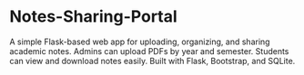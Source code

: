 # Notes-Sharing-Portal
A simple Flask-based web app for uploading, organizing, and sharing academic notes. Admins can upload PDFs by year and semester. Students can view and download notes easily. Built with Flask, Bootstrap, and SQLite.
